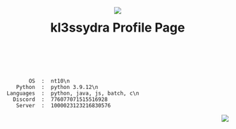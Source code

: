 <p align="center">
<img src="https://i.pinimg.com/originals/6a/b9/89/6ab989220357141ba8d203e2ab664264.gif">
<h1 align="center" style="padding-top:0px; margin-top: 0px; ">kl3ssydra Profile Page</h1> 
<br>
<br>
<br>
<p align="left">
<code>
       OS  :  nt10\n
   Python  :  python 3.9.12\n
Languages  :  python, java, js, batch, c\n
  Discord  :  776077071515516928
   Server  :  1000023123216830576
</code>
</p>
<p align="right">
<img src="https://github-readme-stats.vercel.app/api?username=kl3ssydra&count_private=true&bg_color=30,595959,2e2c2c&title_color=fff&text_color=fff">
</p>
<br>
<br>    
<br>
